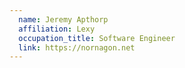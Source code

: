 ```yaml
---
  name: Jeremy Apthorp
  affiliation: Lexy
  occupation_title: Software Engineer
  link: https://nornagon.net
---
```

